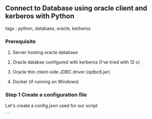 ## Connect to Database using oracle client and kerberos with Python
tags : python, database, oracle, kerberos

### Prerequisite 

1. Server hosting oracle database

2. Oracle databse configured with kerberos (I've tried with 12 c) 

3. Oracle thin client-side JDBC driver (ojdbc6.jar)

4. Docker (if running on Windows)

### Step 1 Create a configuration file

Let's create a config.json used for our script

```sh 
`` 